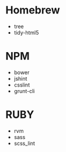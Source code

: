 # Homebrew
- tree
- tidy-html5

# NPM
- bower
- jshint
- csslint
- grunt-cli

# RUBY
- rvm
- sass
- scss_lint
